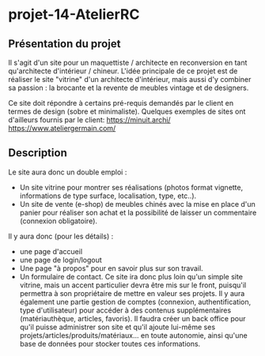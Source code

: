 # projet-14-AtelierRC

## Présentation du projet

Il s'agit d'un site pour un maquettiste / architecte en reconversion en tant qu'architecte d'intérieur / chineur.
L'idée principale de ce projet est de réaliser le site "vitrine" d'un architecte d'intérieur, mais aussi d'y combiner sa passion : la brocante et la revente de meubles vintage et de designers.

Ce site doit répondre à certains pré-requis demandés par le client en termes de design (sobre et minimaliste). Quelques exemples de sites ont d'ailleurs fournis par le client:
https://minuit.archi/ 
https://www.ateliergermain.com/


## Description 

Le site aura donc un double emploi :
- Un site vitrine pour montrer ses réalisations (photos format vignette, informations de type surface, localisation, type, etc..).
- Un site de vente (e-shop) de meubles chinés avec la mise en place d'un panier pour réaliser son achat et la possibilité de laisser un commentaire (connexion obligatoire).
 
Il y aura donc (pour les détails) :
- une page d'accueil
- une page de login/logout 
- Une page "à propos" pour en savoir plus sur son travail.
- Un formulaire de contact.
Ce site ira donc plus loin qu'un simple site vitrine, mais un accent particulier devra être mis sur le front, puisqu'il permettra à son propriétaire de mettre en valeur ses projets.
Il y aura également une partie gestion de comptes (connexion, authentification, type d'utilisateur) pour accéder à des contenus supplémentaires (matériauthèque, articles, favoris).
Il faudra créer un back office pour qu'il puisse administrer son site et qu'il ajoute lui-même ses projets/articles/produits/matériaux... en toute autonomie, ainsi qu'une base de données pour stocker toutes ces informations.
